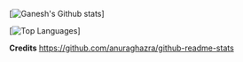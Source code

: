 [![Ganesh's Github stats](https://github-readme-stats.vercel.app/api?username=ganeshrvel&count_private=true&show_icons=true)]


[![Top Languages](https://github-readme-stats.vercel.app/api/top-langs/?username=ganeshrvel&langs_count=5)]



**Credits**
https://github.com/anuraghazra/github-readme-stats
